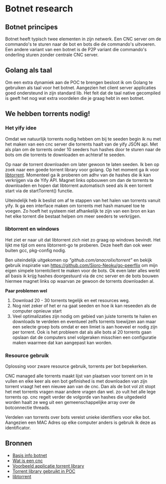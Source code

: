 # Botnet research

## Botnet principes

Botnet heeft typisch twee elementen in zijn netwerk. Een CNC server om de commando's te sturen naar de bot en bots die de commando's uitvoeren.
Een andere variant van een botnet is de P2P variant die commando's onderling sturen zonder centrale CNC server. 

## Golang als taal

Om een extra dynamiek aan de POC te brengen besloot ik om Golang te gebruiken als taal voor het botnet. 
Aangezien het client server applicaties goed ondersteund in zijn standard lib. Het feit dat de taal native gecompiled is geeft het nog wat extra voordelen die je graag hebt in een botnet.

## We hebben torrents nodig!

### Het yify idee

Omdat we natuurlijk torrents nodig hebben om bij te seeden begin ik nu met het maken van een cnc server die torrents haalt van de yify JSON api.
Met als plan om de torrents onder 10 seeders hun hashes door te sturen naar de bots om die torrents te downloaden en achteraf te seeden.

Op naar de torrent downloaden om later gewoon te laten seeden. Ik ben op zoek naar een goede torrent library voor golang.
Op het moment ga ik voor [libtorrent](github.com/axet/libtorrent). Momenteel ga ik proberen om adhv van de hashes die ik kan verkrijgen via de Yify API. 
Magnet links opbouwen om dan de torrents te downloaden en hopen dat libtorrent automatisch seed als ik een torrent start via de startTorrent() functie.

Uiteindelijk heb ik beslist om af te stappen van het halen van torrents vanuit yify. Ik ga een interface maken om torrents met hash manueel toe te voegen. Zo hoeft het systeem niet afhankelijk te zijn van een bron en kan het elke torrent die bestaat helpen om meer seeders te verkrijgen.


### libtorrent en windows

Het ziet er naar uit dat libtorrent zich niet zo graag op windows bevindt. Het lijkt me tijd om eens libtorrent-go te proberen.
Deze heeft dan ook weer buiten gcc, pkg-config nodig. 


Ben uiteindelijk uitgekomen op *"github.com/anacrolix/torrent"* en bekijk gebruik inspiratie van https://github.com/Sioro-Neoku/go-peerflix om mijn eigen simpele torrentclient te maken voor de bots.
Ok even later alles werkt all basis ik krijg hashes doorgestuurd via de cnc server en de bots bouwen hiermee magnet links op waarvan ze gewoon de torrents downloaden al. 

**Paar problemen wel**

1) Download 20 - 30 torrents tegelijk en eet resources weg.
2) Nog niet zeker of het er na gaat seeden en hoe ik kan reseeden als de computer opnieuw start
3) Veel optimalizaties zijn nodig om gebied van juiste torrents te halen en downloads te verdelen en eventueel zelfs torrents toewijzen aan maar een selecte groep bots omdat er een limiet is aan hoeveel er nodig zijn per torrent. 
Ook is het probleem dat als alle bots al 20 torrents gaan opslaan dat de computers snel volgeraken misschien een configuratie maken waarmee dat kan aangepast kan worden.


### Resource gebruik 

Oplossing voor zware resource gebruik, torrents per bot bepekerken.

CNC managed alle torrents maakt lijst van plaatsen voor torrent om in te vullen en elke keer als een bot gefinished is met downloaden van zijn torrent vraagt het een nieuwe aan van de cnc.
Dan als de bot vol zit stopt het met torrents vragen maar andere vragen dan wel. zo vult het alle lege torrents op. cnc regelt verder de volgorde van hashes die uitgedeeld worden haalt ze weg uit een gemeenschappelijke array over de botconnectie threads.

Verdelen van torrents over bots vereist unieke identifiers voor elke bot. Aangezien een MAC Adres op elke computer anders is gebruik ik deze as identificator.


## Bronnen

* [Basis info botnet](https://en.wikipedia.org/wiki/Botnet)
* [Wat is een cnc](http://whatis.techtarget.com/definition/command-and-control-server-CC-server)
* [Voorbeeld applicatie torrent library](https://github.com/Sioro-Neoku/go-peerflix)
* [Torrent library gebruikt in POC](https://github.com/anacrolix/torrent)
* [libtorrent](github.com/axet/libtorrent)
